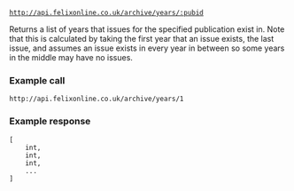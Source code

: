<code>http://api.felixonline.co.uk/archive/years/:pubid</code>

Returns a list of years that issues for the specified publication exist in. Note that this is calculated by taking the first year that an issue exists, the last issue, and assumes an issue exists in every year in between so some years in the middle may have no issues.

### Example call
`http://api.felixonline.co.uk/archive/years/1`

### Example response
    [
        int,
        int,
        int,
        ...
    ]
